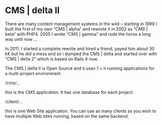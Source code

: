 CMS | delta II
==============

There are many content management systems in the wild – starting in 1999 I built the first of my own “CMS | alpha” and rewrote it in 2002 as “CMS | beta” with PHP4. 2005 I wrote “CMS | gamma” and rode the horse a long way until now …

In 2011, I started a complete rewrite and hired a friend, payed him about 30 k€ but he did a mess and so i dumped the CMS | delta and started over with “CMS | delta 2” which is based on Rails 4 now.

The CMS | delta II is Open Source and it uses 1 + n running applications for a multi-project environment. 

/cms/...

this is the CMS application. It has one database for each project.

/client/...

this is one Web Site application. You can use as many clients as you wish to have multiple Web sites running, based on the same backend.
